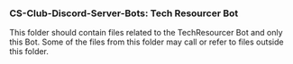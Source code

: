 ### CS-Club-Discord-Server-Bots: Tech Resourcer Bot

This folder should contain files related to the TechResourcer Bot and only this Bot. Some of the files from this folder may call or refer to files outside this folder.
